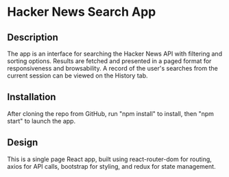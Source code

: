 # Hacker News Search App

## Description

The app is an interface for searching the Hacker News API with filtering and sorting options. Results are fetched and presented in a paged format for responsiveness and browsability. A record of the user's searches from the current session can be viewed on the History tab.

## Installation

After cloning the repo from GitHub, run "npm install" to install, then "npm start" to launch the app.

## Design

This is a single page React app, built using react-router-dom for routing, axios for API calls, bootstrap for styling, and redux for state management.
